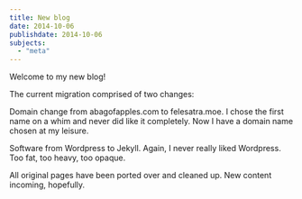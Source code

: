 ```yaml
---
title: New blog
date: 2014-10-06
publishdate: 2014-10-06
subjects:
  - "meta"
---
```


Welcome to my new blog!

The current migration comprised of two changes:

Domain change from abagofapples.com to felesatra.moe.  I chose the first
name on a whim and never did like it completely.  Now I have a domain
name chosen at my leisure.

Software from Wordpress to Jekyll.  Again, I never really liked
Wordpress.  Too fat, too heavy, too opaque.

All original pages have been ported over and cleaned up.  New content
incoming, hopefully.
